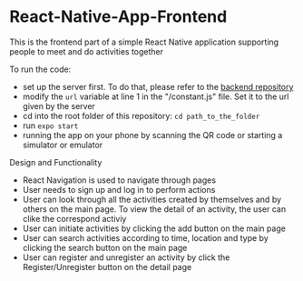 # React-Native-App-Frontend
This is the frontend part of a simple React Native application supporting people to meet and do activities together

To run the code:
- set up the server first. To do that, please refer to the [backend repository][1]
- modify the `url` variable at line 1 in the "/constant.js" file. Set it to the url given by the server
- cd into the root folder of this repository: `cd path_to_the_folder`
- run `expo start`
- running the app on your phone by scanning the QR code or starting a simulator or emulator

Design and Functionality
- React Navigation is used to navigate through pages
- User needs to sign up and log in to perform actions
- User can look through all the activities created by themselves and by others on the main page. To view the detail of an activity, the user can clike the correspond activiy
- User can initiate activities by clicking the add button on the main page
- User can search activities according to time, location and type by clicking the search button on the main page
- User can register and unregister an activity by click the Register/Unregister button on the detail page

[1]:https://github.com/xyang1127/React-Native-App-Backend

